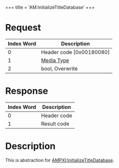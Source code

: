 +++
title = 'AM:InitializeTitleDatabase'
+++

# Request

| Index Word | Description                                            |
|------------|--------------------------------------------------------|
| 0          | Header code \[0x00180080\]                             |
| 1          | [Media Type](Filesystem_services#MediaType "wikilink") |
| 2          | bool, Overwrite                                        |

# Response

| Index Word | Description |
|------------|-------------|
| 0          | Header code |
| 1          | Result code |

# Description

This is abstraction for
[AMPXI:InitializeTitleDatabase](AMPXI:InitializeTitleDatabase "wikilink").